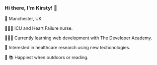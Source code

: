 ### Hi there, I'm Kirsty! 👋


📍 Manchester, UK 

👩🏻‍⚕️  ICU and Heart Failure nurse.

👩🏻‍💻   Currently learning web development with The Developer Academy.

💉   Interested in healthcare research using new techonologies.

🌿 📚  Happiest when outdoors or reading.

